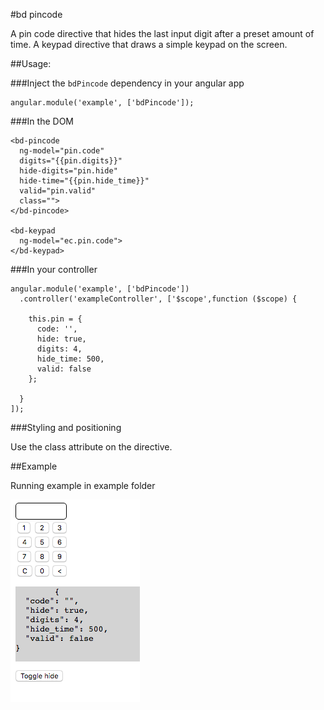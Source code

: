 #bd pincode

A pin code directive that hides the last input digit after a preset amount of time.
A keypad directive that draws a simple keypad on the screen.

##Usage:

###Inject the `bdPincode` dependency in your angular app
```
angular.module('example', ['bdPincode']);
```
###In the DOM
```
<bd-pincode
  ng-model="pin.code"
  digits="{{pin.digits}}"
  hide-digits="pin.hide"
  hide-time="{{pin.hide_time}}"
  valid="pin.valid"
  class="">
</bd-pincode>

<bd-keypad
  ng-model="ec.pin.code">
</bd-keypad>
```

###In your controller
```
angular.module('example', ['bdPincode'])
  .controller('exampleController', ['$scope',function ($scope) {

    this.pin = {
      code: '',
      hide: true,
      digits: 4,
      hide_time: 500,
      valid: false
    };

  }
]);
```

###Styling and positioning

Use the class attribute on the directive.

##Example

Running example in example folder

![example](https://github.com/jestersimpps/bd-pincode/blob/master/example/bd-pincode.png)
